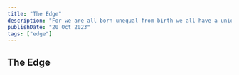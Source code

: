 ```yaml
---
title: "The Edge"
description: "For we are all born unequal from birth we all have a unique edge, how to use your edge to your advantage"
publishDate: "20 Oct 2023"
tags: ["edge"]
---
```


## The Edge
